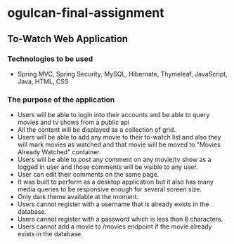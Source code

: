 # ogulcan-final-assignment
## To-Watch Web Application

### Technologies to be used
- Spring MVC, Spring Security, MySQL, Hibernate, Thymeleaf, JavaScript, Java, HTML, CSS

### The purpose of the application
- Users will be able to login into their accounts and be able to query movies and tv shows from a public api
- All the content will be displayed as a collection of grid.
- Users will be able to add any movie to their to-watch list and also they will mark movies as watched and that movie will be moved to "Movies Already Watched" container.
- Users will be able to post any comment on any movie/tv show as a logged in user and those comments will be visible to any user.
- User can edit their comments on the same page.
- It was built to perform as a desktop application but it also has many media queries to be responsive enough for several screen size.
- Only dark theme available at the moment.
- Users cannot register with a username that is already exists in the database.
- Users cannot register with a password which is less than 8 characters.
- Users cannot add a movie to /movies endpoint if the movie already exists in the database.